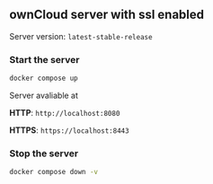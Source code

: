 ## ownCloud server with ssl enabled

Server version: `latest-stable-release`

### Start the server

```bash
docker compose up
```

Server avaliable at

**HTTP**: `http://localhost:8080`

**HTTPS**: `https://localhost:8443`

### Stop the server

```bash
docker compose down -v
```
